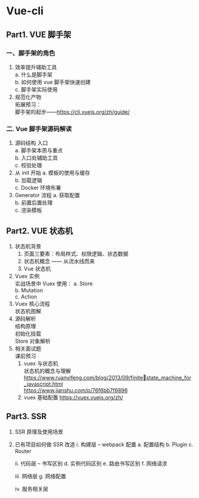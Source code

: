 # Vue-cli

## Part1. VUE 脚⼿架

### ⼀、脚⼿架的⻆⾊

1. 效率提升辅助⼯具  
   a. 什么是脚⼿架  
   b. 如何使⽤ vue 脚⼿架快速创建  
   c. 脚⼿架实际使⽤
2. 规范化产物  
   拓展预习：  
   脚⼿架的起步——https://cli.vuejs.org/zh/guide/

### ⼆. Vue 脚⼿架源码解读

1. 源码结构 ⼊⼝  
   a. 脚⼿架本质与重点  
   b. ⼊⼝处辅助⼯具  
   c. 校验处理
2. 从 init 开始
   a. 模板的使⽤与缓存  
   b. 加载逻辑  
   c. Docker 环境布署
3. Generator 流程
   a. 获取配置  
   b. 前置后置处理  
   c. 渲染模板

## Part2. VUE 状态机

1. 状态机背景
   1. ⻚⾯三要素：布局样式、权限逻辑、状态数据
   2. 状态机概念 —— 从流⽔线⽽来
   3. Vue 状态机
2. Vuex 实例  
   实战场景中 Vuex 使⽤：
   a. Store  
   b. Mutation  
   c. Action
3. Vuex 核⼼流程  
   状态机图解
4. 源码解析  
   结构原理  
   初始化挂载  
   Store 对象解析
5. 相关⾯试题  
   课前预习
   1. vuex 与状态机  
      状态机的概念与理解  
      https://www.ruanyifeng.com/blog/2013/09/finite￾state_machine_for_javascript.html  
      https://www.jianshu.com/p/76f6bb7f6896
   2. vuex 基础配置
      https://vuex.vuejs.org/zh/

## Part3. SSR

1. SSR 原理及使⽤场景
2. 已有项⽬如何做 SSR 改造
   i. 构建层 – webpack 配置
   a. 配置结构
   b. Plugin
   c. Router

   ii. 代码层 – 书写区别
   d. 实例代码区别
   e. 路由书写区别
   f. ⽹络请求

   iii. ⽹络层
   g. ⽹络配置

   iv. 服务相关层
